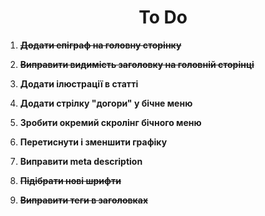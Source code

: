 <h1 align="center">
  To Do
</h1>

1.  **~~Додати епіграф на головну сторінку~~**

2.  **~~Виправити видимість заголовку на головній сторінці~~**

3.  **Додати ілюстрації в статті**

4.  **Додати стрілку "догори" у бічне меню**

5.  **Зробити окремий скролінг бічного меню**

6.  **Перетиснути і зменшити графіку**

7.  **Виправити meta description**

8.  **~~Підібрати нові шрифти~~**

9.  **~~Виправити теги в заголовках~~**
